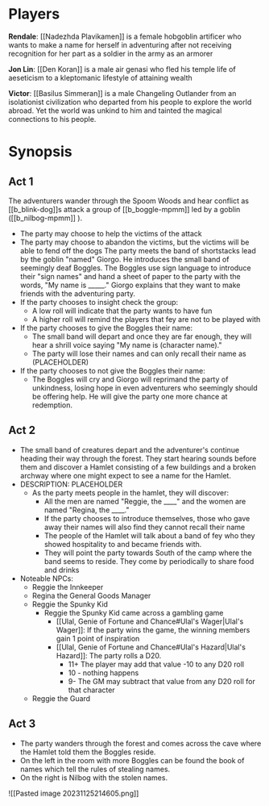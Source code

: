 # Players 

**Rendale**: [[Nadezhda Plavikamen]] is a female hobgoblin artificer who wants to make a name for herself in adventuring after not receiving recognition for her part as a soldier in the army as an armorer 

**Jon Lin**: [[Den Koran]] is a male air genasi who fled his temple life of aeseticism to a kleptomanic lifestyle of attaining wealth

**Victor**: [[Basilus Simmeran]] is a male Changeling Outlander from an isolationist civilization who departed from his people to explore the world abroad. Yet the world was unkind to him and tainted the magical connections to his people.

# Synopsis

## Act 1
The adventurers wander through the Spoom Woods and hear conflict as [[b_blink-dog]]s  attack a group of [[b_boggle-mpmm]] led by a goblin ([[b_nilbog-mpmm]] ). 
- The party may choose to help the victims of the attack
- The party may choose to abandon the victims, but the victims will be able to fend off the dogs
The party meets the band of shortstacks lead by the goblin "named" Giorgo. He introduces the small band of seemingly deaf Boggles. The Boggles use sign language to introduce their "sign names" and hand a sheet of paper to the party with the words, "My name is \_\_\_\_\_." Giorgo explains that they want to make friends with the adventuring party.
- If the party chooses to insight check the group:
	- A low roll will indicate that the party wants to have fun
	- A higher roll will remind the players that fey are not to be played with
- If the party chooses to give the Boggles their name:
	- The small band will depart and once they are far enough, they will hear a shrill voice saying "My name is (character name)."
	- The party will lose their names and can only recall their name as (PLACEHOLDER)
- If the party chooses to not give the Boggles their name: 
	- The Boggles will cry and Giorgo will reprimand the party of unkindness, losing hope in even adventurers who seemingly should be offering help. He will give the party one more chance at redemption.
## Act 2
- The small band of creatures depart and the adventurer's continue heading their way through the forest. They start hearing sounds before them and discover a Hamlet consisting of a few buildings and a broken archway where one might expect to see a name for the Hamlet. 
- DESCRIPTION: PLACEHOLDER
	- As the party meets people in the hamlet, they will discover:
		- All the men are named "Reggie, the \_\_\_\_" and the women are named "Regina, the \_\_\_\_."
		- If the party chooses to introduce themselves, those who gave away their names will also find they cannot recall their name
		- The people of the Hamlet will talk about a band of fey who they showed hospitality to and became friends with.
		- They will point the party towards South of the camp where the band seems to reside. They come by periodically to share food and drinks
- Noteable NPCs:
	- Reggie the Innkeeper
	- Regina the General Goods Manager
	- Reggie the Spunky Kid
		- Reggie the Spunky Kid came across a gambling game
			- [[Ulal, Genie of Fortune and Chance#Ulal's Wager|Ulal's Wager]]: If the party wins the game, the winning members gain 1 point of inspiration
			- [[Ulal, Genie of Fortune and Chance#Ulal's Hazard|Ulal's Hazard]]: The party rolls a D20. 
				- 11+ The player may add that value -10 to any D20 roll 
				- 10 - nothing happens
				- 9- The GM may subtract that value from any D20 roll for that character
	- Reggie the Guard

## Act 3
- The party wanders through the forest and comes across the cave where the Hamlet told them the Boggles reside.
- On the left in the room with more Boggles can be found the book of names which tell the rules of stealing names.
- On the right is Nilbog with the stolen names.

![[Pasted image 20231125214605.png]]